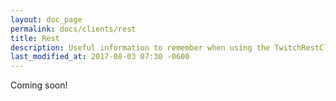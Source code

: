 ```yaml
---
layout: doc_page
permalink: docs/clients/rest
title: Rest
description: Useful information to remember when using the TwitchRestClient
last_modified_at: 2017-08-03 07:30 -0600
---
```


Coming soon!
